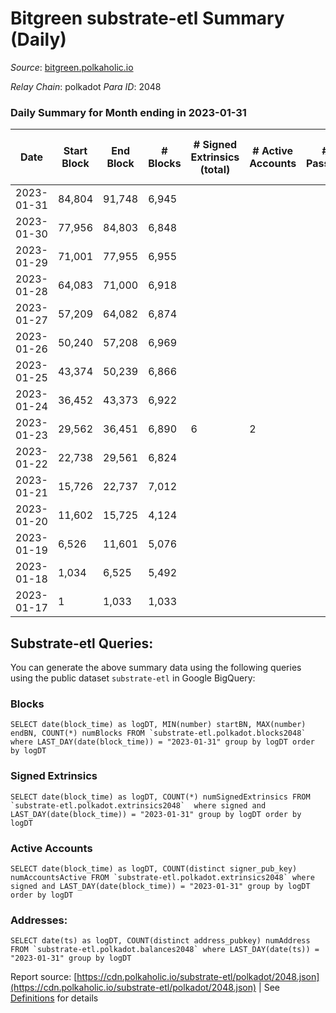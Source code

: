 # Bitgreen substrate-etl Summary (Daily)

_Source_: [bitgreen.polkaholic.io](https://bitgreen.polkaholic.io)

*Relay Chain*: polkadot
*Para ID*: 2048



### Daily Summary for Month ending in 2023-01-31


| Date | Start Block | End Block | # Blocks | # Signed Extrinsics (total) | # Active Accounts | # Passive | # New | # Addresses with Balances | # Events | # Transfers | # XCM Transfers In | # XCM Transfers Out |
| ---- | ----------- | --------- | -------- | --------------------------- | ----------------- | --------- | ----- | ------------------------- | -------- | ----------- | ------------------ | ------------------- |
| 2023-01-31 | 84,804 | 91,748 | 6,945  |  |  |  |  | 179 |  |   |   |   |
| 2023-01-30 | 77,956 | 84,803 | 6,848  |  |  |  |  | 178 |  |   |   |   |
| 2023-01-29 | 71,001 | 77,955 | 6,955  |  |  |  |  | 178 |  |   |   |   |
| 2023-01-28 | 64,083 | 71,000 | 6,918  |  |  |  |  | 177 |  |   |   |   |
| 2023-01-27 | 57,209 | 64,082 | 6,874  |  |  |  |  | 177 |  |   |   |   |
| 2023-01-26 | 50,240 | 57,208 | 6,969  |  |  |  |  | 177 |  |   |   |   |
| 2023-01-25 | 43,374 | 50,239 | 6,866  |  |  |  |  | 27 |  |   |   |   |
| 2023-01-24 | 36,452 | 43,373 | 6,922  |  |  |  |  | 24 |  |   |   |   |
| 2023-01-23 | 29,562 | 36,451 | 6,890  | 6 | 2 |  |  | 4 | 20,056 | 1  |   |   |
| 2023-01-22 | 22,738 | 29,561 | 6,824  |  |  |  |  | 3 |  |   |   |   |
| 2023-01-21 | 15,726 | 22,737 | 7,012  |  |  |  |  | 3 |  |   |   |   |
| 2023-01-20 | 11,602 | 15,725 | 4,124  |  |  |  |  | 3 |  |   |   |   |
| 2023-01-19 | 6,526 | 11,601 | 5,076  |  |  |  |  | 3 |  |   |   |   |
| 2023-01-18 | 1,034 | 6,525 | 5,492  |  |  |  |  | 3 | 10,987 |   |   |   |
| 2023-01-17 | 1 | 1,033 | 1,033  |  |  |  |  | 3 | 2,066 |   |   |   |

## Substrate-etl Queries:
You can generate the above summary data using the following queries using the public dataset `substrate-etl` in Google BigQuery:


### Blocks
```
SELECT date(block_time) as logDT, MIN(number) startBN, MAX(number) endBN, COUNT(*) numBlocks FROM `substrate-etl.polkadot.blocks2048`  where LAST_DAY(date(block_time)) = "2023-01-31" group by logDT order by logDT
```


### Signed Extrinsics
```
SELECT date(block_time) as logDT, COUNT(*) numSignedExtrinsics FROM `substrate-etl.polkadot.extrinsics2048`  where signed and LAST_DAY(date(block_time)) = "2023-01-31" group by logDT order by logDT
```


### Active Accounts
```
SELECT date(block_time) as logDT, COUNT(distinct signer_pub_key) numAccountsActive FROM `substrate-etl.polkadot.extrinsics2048` where signed and LAST_DAY(date(block_time)) = "2023-01-31" group by logDT order by logDT
```


### Addresses:
```
SELECT date(ts) as logDT, COUNT(distinct address_pubkey) numAddress FROM `substrate-etl.polkadot.balances2048` where LAST_DAY(date(ts)) = "2023-01-31" group by logDT
```



Report source: [https://cdn.polkaholic.io/substrate-etl/polkadot/2048.json](https://cdn.polkaholic.io/substrate-etl/polkadot/2048.json) | See [Definitions](/DEFINITIONS.md) for details
